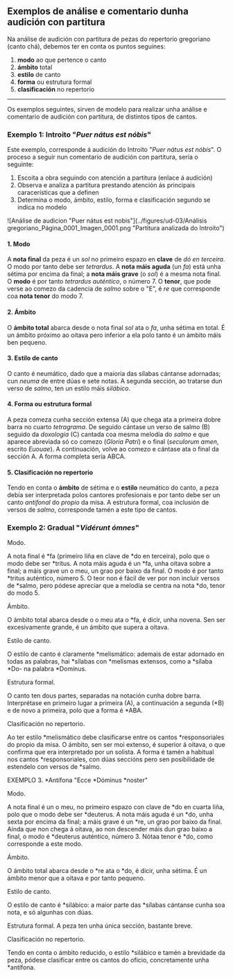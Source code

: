 ## Exemplos de análise e comentario dunha audición con partitura

Na análise de audición con partitura de pezas do repertorio gregoriano (canto chá), debemos ter en conta os puntos seguines:  

1. **modo** ao que pertence o canto
2. **ámbito** total
3. **estilo** de canto
4. **forma** ou estrutura formal
5. **clasificación** no repertorio

---

Os exemplos seguintes, sirven de modelo para realizar unha análise e comentario de audición con partitura, de distintos tipos de cantos.

### Exemplo 1: Introito "*Puer nátus est nóbis*"

Este exemplo, corresponde á audición do Introito "*Puer nátus est nóbis*". O proceso a seguir nun comentario de audición con partitura, sería o seguinte:

1. Escoita a obra seguindo con atención a partitura (enlace á audición) 
2. Observa e analiza a partitura prestando atención ás principais caracerísticas que a definen
3. Determina o modo, ámbito, estilo, forma e clasificación segundo se indica no modelo

![Análise de audicion "Puer nátus est nobis"](../figures/ud-03/Análisis gregoriano_Página_0001_Imagen_0001.png "Partitura analizada do Introito")

#### 1. Modo 

A **nota final** da peza é un *sol* no primeiro espazo en **clave** de *dó en terceira*. O modo por tanto debe ser *tetrardus*. A **nota máis aguda** (un *fa*) está unha sétima por encima da final; a **nota máis grave** (o *sol*) é a mesma nota final. O **modo** é por tanto *tetrardus auténtico*, o número 7. O **tenor**, que pode verse ao comezo da cadencia de *salmo* sobre o "E", é *re* que corresponde coa **nota tenor** do modo 7.

#### 2. Ámbito

O **ámbito total** abarca desde o nota final *sol* ata o *fa*, unha sétima en total. É un ámbito próximo ao oitava pero inferior a ela polo tanto é un ámbito máis ben pequeno.

#### 3. Estilo de canto 

O canto é neumático, dado que a maioría das sílabas cántanse adornadas; cun *neuma* de entre dúas e sete notas. A segunda sección, ao tratarse dun verso de *salmo*, ten un estilo máis *silábico*.

#### 4. Forma ou estrutura formal

A peza comeza cunha sección extensa (A) que chega ata a primeira dobre barra no cuarto *tetragrama*. De seguido cántase un verso de salmo (B) seguido da *doxología* (C) cantada coa mesma melodía do *salmo* e que aparece abreviada só co comezo (*Gloria Patri*) e o final (*seculorum amen*, escrito *Euouae*). A continuación, volve ao comezo e cántase ata o final da sección A. A forma completa sería ABCA.

#### 5. Clasificación no repertorio

Tendo en conta o **ámbito** de sétima e o **estilo** neumático do canto, a peza debía ser interpretada polos cantores profesionais e por tanto debe ser un canto *antifonal* do *propio* da misa. A estrutura formal, coa inclusión de versos de *salmo*, corresponde tamén a este tipo de cantos.



### Exemplo 2: Gradual "*Vidérunt ómnes*"

<!--PENDIENTE PARTITURA-->

Modo. 

A nota final é *fa (primeiro liña en clave de *do en terceira), polo que o modo debe ser *tritus. A nota máis aguda é un *fa, unha oitava sobre a final; a máis grave un o meu, un grao por baixo da final. O modo é por tanto *tritus auténtico, número 5. O teor non é fácil de ver por non incluír versos de *salmo, pero pódese apreciar que a melodía se centra na nota *do, tenor do modo 5.

Ámbito.

O ámbito total abarca desde o o meu ata o *fa, é dicir, unha novena. Sen ser excesivamente grande, é un ámbito que supera a oitava.

Estilo de canto.

O estilo de canto é claramente *melismático: ademais de estar adornado en todas as palabras, hai *sílabas con *melismas extensos, como a *sílaba *Do- na palabra *Dominus.

Estrutura formal.

O canto ten dous partes, separadas na notación cunha dobre barra. Interprétase en primeiro lugar a primeira (A), a continuación a segunda (*B) e de novo a primeira, polo que a forma é *ABA.

Clasificación no repertorio.

Ao ter estilo *melismático debe clasificarse entre os cantos *responsoriales do propio da misa. O ámbito, sen ser moi extenso, é superior á oitava, o que confirma que era interpretado por un solista. A forma é tamén a habitual nos cantos *responsoriales, con dúas seccións pero sen posibilidade de estendelo con versos de *salmo.

EXEMPLO 3. *Antífona "Ecce *Dóminus *noster"

<!--PENDIENTE PARTITURA-->

Modo.

A nota final é un o meu, no primeiro espazo con clave de *do en cuarta liña, polo que o modo debe ser *deuterus. A nota máis aguda é un *do, unha sexta por encima da final; a máis grave é un *re, un grao por baixo da final. Aínda que non chega á oitava, ao non descender máis dun grao baixo a final, o modo é *deuterus auténtico, número 3. Nótaa tenor é *do, como corresponde a este modo.

Ámbito.

O ámbito total abarca desde o *re ata o *do, é dicir, unha sétima. É un ámbito menor que a oitava e por tanto pequeno.

Estilo de canto.

O estilo de canto é *silábico: a maior parte das *sílabas cántanse cunha soa nota, e só algunhas con dúas.

Estrutura formal. A peza ten unha única sección, bastante breve. 

Clasificación no repertorio.

Tendo en conta o ámbito reducido, o estilo *silábico e tamén a brevidade da peza, pódese clasificar entre os cantos do oficio, concretamente unha *antífona.
